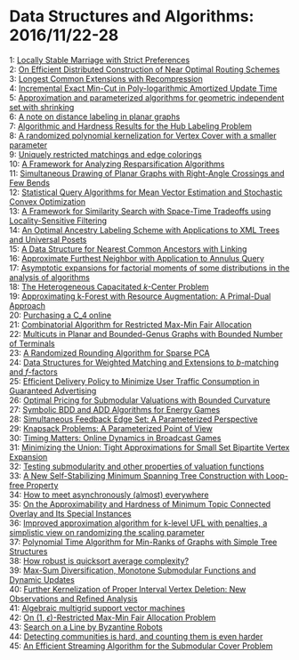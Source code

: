 # Data Structures and Algorithms: 2016/11/22-28  
1: [Locally Stable Marriage with Strict Preferences](https://doi.org/10.48550/arXiv.1207.1265)  
2: [On Efficient Distributed Construction of Near Optimal Routing Schemes](https://doi.org/10.48550/arXiv.1602.02293)  
3: [Longest Common Extensions with Recompression](https://doi.org/10.48550/arXiv.1611.05359)  
4: [Incremental Exact Min-Cut in Poly-logarithmic Amortized Update Time](https://doi.org/10.48550/arXiv.1611.06500)  
5: [Approximation and parameterized algorithms for geometric independent set  with shrinking](https://doi.org/10.48550/arXiv.1611.06501)  
6: [A note on distance labeling in planar graphs](https://doi.org/10.48550/arXiv.1611.06529)  
7: [Algorithmic and Hardness Results for the Hub Labeling Problem](https://doi.org/10.48550/arXiv.1611.06605)  
8: [A randomized polynomial kernelization for Vertex Cover with a smaller  parameter](https://doi.org/10.48550/arXiv.1611.06795)  
9: [Uniquely restricted matchings and edge colorings](https://doi.org/10.48550/arXiv.1611.06815)  
10: [A Framework for Analyzing Resparsification Algorithms](https://doi.org/10.48550/arXiv.1611.06940)  
11: [Simultaneous Drawing of Planar Graphs with Right-Angle Crossings and Few  Bends](https://doi.org/10.48550/arXiv.1408.3325)  
12: [Statistical Query Algorithms for Mean Vector Estimation and Stochastic  Convex Optimization](https://doi.org/10.48550/arXiv.1512.09170)  
13: [A Framework for Similarity Search with Space-Time Tradeoffs using  Locality-Sensitive Filtering](https://doi.org/10.48550/arXiv.1605.02687)  
14: [An Optimal Ancestry Labeling Scheme with Applications to XML Trees and  Universal Posets](https://doi.org/10.48550/arXiv.1611.02589)  
15: [A Data Structure for Nearest Common Ancestors with Linking](https://doi.org/10.48550/arXiv.1611.07055)  
16: [Approximate Furthest Neighbor with Application to Annulus Query](https://doi.org/10.48550/arXiv.1611.07303)  
17: [Asymptotic expansions for factorial moments of some distributions in the  analysis of algorithms](https://doi.org/10.48550/arXiv.1611.07336)  
18: [The Heterogeneous Capacitated $k$-Center Problem](https://doi.org/10.48550/arXiv.1611.07414)  
19: [Approximating k-Forest with Resource Augmentation: A Primal-Dual  Approach](https://doi.org/10.48550/arXiv.1611.07489)  
20: [Purchasing a C_4 online](https://doi.org/10.48550/arXiv.1611.07503)  
21: [Combinatorial Algorithm for Restricted Max-Min Fair Allocation](https://doi.org/10.48550/arXiv.1409.0607)  
22: [Multicuts in Planar and Bounded-Genus Graphs with Bounded Number of  Terminals](https://doi.org/10.48550/arXiv.1502.00911)  
23: [A Randomized Rounding Algorithm for Sparse PCA](https://doi.org/10.48550/arXiv.1508.03337)  
24: [Data Structures for Weighted Matching and Extensions to $b$-matching and  $f$-factors](https://doi.org/10.48550/arXiv.1611.07541)  
25: [Efficient Delivery Policy to Minimize User Traffic Consumption in  Guaranteed Advertising](https://doi.org/10.48550/arXiv.1611.07599)  
26: [Optimal Pricing for Submodular Valuations with Bounded Curvature](https://doi.org/10.48550/arXiv.1611.07605)  
27: [Symbolic BDD and ADD Algorithms for Energy Games](https://doi.org/10.48550/arXiv.1611.07622)  
28: [Simultaneous Feedback Edge Set: A Parameterized Perspective](https://doi.org/10.48550/arXiv.1611.07701)  
29: [Knapsack Problems: A Parameterized Point of View](https://doi.org/10.48550/arXiv.1611.07724)  
30: [Timing Matters: Online Dynamics in Broadcast Games](https://doi.org/10.48550/arXiv.1611.07745)  
31: [Minimizing the Union: Tight Approximations for Small Set Bipartite  Vertex Expansion](https://doi.org/10.48550/arXiv.1611.07866)  
32: [Testing submodularity and other properties of valuation functions](https://doi.org/10.48550/arXiv.1611.07879)  
33: [A New Self-Stabilizing Minimum Spanning Tree Construction with Loop-free  Property](https://doi.org/10.48550/arXiv.0905.2287)  
34: [How to meet asynchronously (almost) everywhere](https://doi.org/10.48550/arXiv.1001.0890)  
35: [On the Approximability and Hardness of Minimum Topic Connected Overlay  and Its Special Instances](https://doi.org/10.48550/arXiv.1107.2443)  
36: [Improved approximation algorithm for k-level UFL with penalties, a  simplistic view on randomizing the scaling parameter](https://doi.org/10.48550/arXiv.1310.2386)  
37: [Polynomial Time Algorithm for Min-Ranks of Graphs with Simple Tree  Structures](https://doi.org/10.48550/arXiv.1304.6832)  
38: [How robust is quicksort average complexity?](https://doi.org/10.48550/arXiv.0811.4376)  
39: [Max-Sum Diversification, Monotone Submodular Functions and Dynamic  Updates](https://doi.org/10.48550/arXiv.1203.6397)  
40: [Further Kernelization of Proper Interval Vertex Deletion: New  Observations and Refined Analysis](https://doi.org/10.48550/arXiv.1606.01925)  
41: [Algebraic multigrid support vector machines](https://doi.org/10.48550/arXiv.1611.05487)  
42: [On ($1$, $\epsilon$)-Restricted Max-Min Fair Allocation Problem](https://doi.org/10.48550/arXiv.1611.08060)  
43: [Search on a Line by Byzantine Robots](https://doi.org/10.48550/arXiv.1611.08209)  
44: [Detecting communities is hard, and counting them is even harder](https://doi.org/10.48550/arXiv.1611.08326)  
45: [An Efficient Streaming Algorithm for the Submodular Cover Problem](https://doi.org/10.48550/arXiv.1611.08574)  